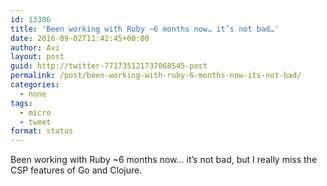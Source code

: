 ```yaml
---
id: 13306
title: 'Been working with Ruby ~6 months now… it’s not bad…'
date: 2016-09-02T11:42:45+00:00
author: Avi
layout: post
guid: http://twitter-771735121737068545-post
permalink: /post/been-working-with-ruby-6-months-now-its-not-bad/
categories:
  - none
tags:
  - micro
  - tweet
format: status
---
```

Been working with Ruby ~6 months now… it’s not bad, but I really miss the CSP features of Go and Clojure.